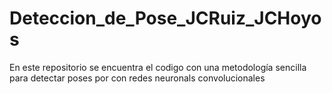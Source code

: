 # Deteccion_de_Pose_JCRuiz_JCHoyos
En este repositorio se encuentra el codigo con una metodología sencilla para detectar poses por con redes neuronals convolucionales
